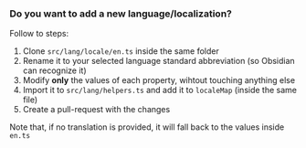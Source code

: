 ### Do you want to add a new language/localization?

Follow to steps:

1. Clone `src/lang/locale/en.ts` inside the same folder
2. Rename it to your selected language standard abbreviation (so Obsidian can recognize it)
3. Modify **only** the values of each property, wihtout touching anything else
4. Import it to `src/lang/helpers.ts` and add it to `localeMap` (inside the same file)
5. Create a pull-request with the changes

Note that, if no translation is provided, it will fall back to the values inside `en.ts`
